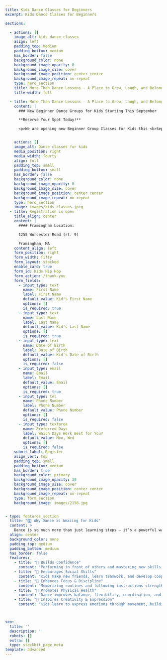 ```yaml
---
title: Kids Dance Classes for Beginners
excerpt: Kids Dance Classes for Beginners

sections:

  - actions: []
    image_alt: kids dance classes
    align: left
    padding_top: medium
    padding_bottom: medium
    has_border: false
    background_color: none
    background_image_opacity: 0
    background_image_size: cover
    background_image_position: center center
    background_image_repeat: no-repeat
    type: hero_section
    title: More Than Dance Lessons - A Place to Grow, Laugh, and Belong
    title-width: full

  - title: More Than Dance Lessons - A Place to Grow, Laugh, and Belong
    content: |
      ### New Beginner Dance Groups for Kids Starting This September

      **Reserve Your Spot Today!**

      <p>We are opening new Beginner Group Classes for Kids this <b>September</b> – and now is the perfect time to reserve your spot!</p> <p>We are currently gathering interest and will shape our class schedule based on the ages and availability of our new dancers.</p> <p>Simply let us know your preferred day of the week, and we will reach out with options once the groups are formed.</p><p>Limited spots available – secure your child’s place today!</p>


    actions: []
    image_alt: Dance classes for kids
    media_position: right
    media_width: fourty
    align: full
    padding_top: small
    padding_bottom: small
    has_border: false
    background_color: none
    background_image_opacity: 0
    background_image_size: cover
    background_image_position: center center
    background_image_repeat: no-repeat
    type: hero_section
    image: images/kids_classes.jpeg
  - title: Registration is open
    title_align: center
    content: |
      #### Framingham Location:

      1255 Worcester Road (rt. 9)

      Framingham, MA
    content_align: left
    form_position: right
    form_width: fifty
    form_layout: stacked
    enable_card: true
    form_id: Kids Hip Hop
    form_action: /thank-you
    form_fields:
      - input_type: text
        name: First Name
        label: First Name
        default_value: Kid's First Name
        options: []
        is_required: true
      - input_type: text
        name: Last Name
        label: Last Name
        default_value: Kid's Last Name
        options: []
        is_required: true
      - input_type: text
        name: Date of Birth
        label: Date of Birth
        default_value: Kid's Date of Birth
        options: []
        is_required: false
      - input_type: email
        name: Email
        label: Email
        default_value: Email
        options: []
        is_required: true
      - input_type: tel
        name: Phone Number
        label: Phone Number
        default_value: Phone Number
        options: []
        is_required: false
      - input_type: textarea
        name: Preferred Days
        label: Which Days Work Best for You?
        default_value: Mon, Wed
        options: []
        is_required: false
    submit_label: Register
    align_vert: top
    padding_top: small
    padding_bottom: medium
    has_border: true
    background_color: primary
    background_image_opacity: 30
    background_image_size: cover
    background_image_position: center center
    background_image_repeat: no-repeat
    type: form_section
    background_image: images/2158.jpg


- type: features_section
  title: "2️⃣ Why Dance is Amazing for Kids"
  content: >
    Dance is so much more than just learning steps – it’s a powerful way to help kids grow, express themselves, and have fun. Here are 5 incredible benefits of dance classes:
  align: center
  background_color: none
  padding_top: medium
  padding_bottom: medium
  has_border: false
  features:
    - title: "💪 Builds Confidence"
      content: "Performing in front of others and mastering new skills boosts self-esteem."
    - title: "🤝 Encourages Social Skills"
      content: "Kids make new friends, learn teamwork, and develop cooperation."
    - title: "🧠 Enhances Focus & Discipline"
      content: "Memorizing routines and following instructions strengthens attention and self-control."
    - title: "💃 Promotes Physical Health"
      content: "Dance improves balance, flexibility, coordination, and overall fitness – all while having fun."
    - title: "🎨 Inspires Creativity & Expression"
      content: "Kids learn to express emotions through movement, building imagination and artistry."



seo:
  title: ''
  description: ''
  robots: []
  extra: []
  type: stackbit_page_meta
template: advanced
---
```


